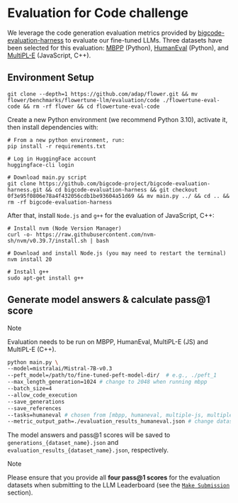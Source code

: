 # Evaluation for Code challenge

We leverage the code generation evaluation metrics provided by [bigcode-evaluation-harness](https://github.com/bigcode-project/bigcode-evaluation-harness/tree/main) to evaluate our fine-tuned LLMs.
Three datasets have been selected for this evaluation: [MBPP](https://huggingface.co/datasets/google-research-datasets/mbpp) (Python), [HumanEval](https://huggingface.co/datasets/openai/openai_humaneval) (Python), and [MultiPL-E](https://github.com/nuprl/MultiPL-E) (JavaScript, C++). 


## Environment Setup

```shell
git clone --depth=1 https://github.com/adap/flower.git && mv flower/benchmarks/flowertune-llm/evaluation/code ./flowertune-eval-code && rm -rf flower && cd flowertune-eval-code
```

Create a new Python environment (we recommend Python 3.10), activate it, then install dependencies with:

```shell
# From a new python environment, run:
pip install -r requirements.txt

# Log in HuggingFace account
huggingface-cli login

# Download main.py script
git clone https://github.com/bigcode-project/bigcode-evaluation-harness.git && cd bigcode-evaluation-harness && git checkout 0f3e95f0806e78a4f432056cdb1be93604a51d69 && mv main.py ../ && cd .. && rm -rf bigcode-evaluation-harness
```

After that, install `Node.js` and `g++` for the evaluation of JavaScript, C++:

```shell
# Install nvm (Node Version Manager)
curl -o- https://raw.githubusercontent.com/nvm-sh/nvm/v0.39.7/install.sh | bash

# Download and install Node.js (you may need to restart the terminal)
nvm install 20

# Install g++
sudo apt-get install g++
```


## Generate model answers & calculate pass@1 score

> [!NOTE]
> Evaluation needs to be run on MBPP, HumanEval, MultiPL-E (JS) and MultiPL-E (C++).

```bash
python main.py \
--model=mistralai/Mistral-7B-v0.3
--peft_model=/path/to/fine-tuned-peft-model-dir/  # e.g., ./peft_1
--max_length_generation=1024 # change to 2048 when running mbpp
--batch_size=4 
--allow_code_execution
--save_generations 
--save_references
--tasks=humaneval # chosen from [mbpp, humaneval, multiple-js, multiple-cpp]
--metric_output_path=./evaluation_results_humaneval.json # change dataset name based on your choice
```

The model answers and pass@1 scores will be saved to `generations_{dataset_name}.json` and `evaluation_results_{dataset_name}.json`, respectively.

> [!NOTE]
> Please ensure that you provide all **four pass@1 scores** for the evaluation datasets when submitting to the LLM Leaderboard (see the [`Make Submission`](https://github.com/adap/flower/tree/main/benchmarks/flowertune-llm/evaluation#make-submission-on-flowertune-llm-leaderboard) section).
